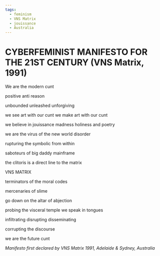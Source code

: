 ```yaml
---
tags:
  - feminism
  - VNS Matrix
  - jouissance
  - Australia
---
```


# CYBERFEMINIST MANIFESTO FOR THE 21ST CENTURY (VNS Matrix, 1991)

We are the modern cunt

positive anti reason

unbounded unleashed unforgiving

we see art with our cunt we make art with our cunt

we believe in jouissance madness holiness and poetry

we are the virus of the new world disorder

rupturing the symbolic from within

saboteurs of big daddy mainframe

the clitoris is a direct line to the matrix

VNS MATRIX

terminators of the moral codes

mercenaries of slime

go down on the altar of abjection

probing the visceral temple we speak in tongues

infiltrating disrupting disseminating

corrupting the discourse

we are the future cunt

*Manifesto first declared by VNS Matrix 1991, Adelaide & Sydney,
Australia*
